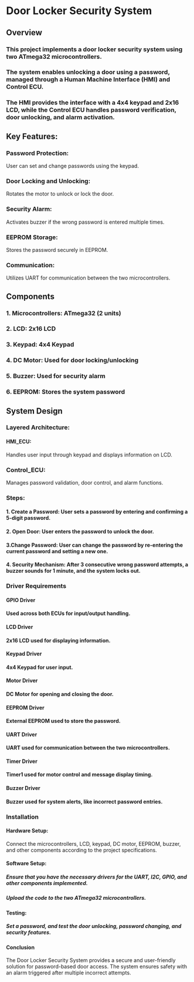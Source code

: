 # Door Locker Security System

## Overview

### This project implements a door locker security system using two ATmega32 microcontrollers.

### The system enables unlocking a door using a password, managed through a Human Machine Interface (HMI) and Control ECU.

### The HMI provides the interface with a 4x4 keypad and 2x16 LCD, while the Control ECU handles password verification, door unlocking, and alarm activation.

## Key Features:

### Password Protection:

User can set and change passwords using the keypad.

### Door Locking and Unlocking:

Rotates the motor to unlock or lock the door.

### Security Alarm:

Activates buzzer if the wrong password is entered multiple times.

### EEPROM Storage:

Stores the password securely in EEPROM.

### Communication:

Utilizes UART for communication between the two microcontrollers.

## Components

### 1. Microcontrollers: ATmega32 (2 units)

### 2. LCD: 2x16 LCD

### 3. Keypad: 4x4 Keypad

### 4. DC Motor: Used for door locking/unlocking

### 5. Buzzer: Used for security alarm

### 6. EEPROM: Stores the system password

## System Design

### Layered Architecture:

#### HMI_ECU:

Handles user input through keypad and displays information on LCD.

### Control_ECU:

Manages password validation, door control, and alarm functions.

### Steps:

#### 1. Create a Password: User sets a password by entering and confirming a 5-digit password.

#### 2. Open Door: User enters the password to unlock the door.

#### 3.Change Password: User can change the password by re-entering the current password and setting a new one.

#### 4. Security Mechanism: After 3 consecutive wrong password attempts, a buzzer sounds for 1 minute, and the system locks out.

### Driver Requirements

#### GPIO Driver

#### Used across both ECUs for input/output handling.

#### LCD Driver

#### 2x16 LCD used for displaying information.

#### Keypad Driver

#### 4x4 Keypad for user input.

#### Motor Driver

#### DC Motor for opening and closing the door.

#### EEPROM Driver

#### External EEPROM used to store the password.

#### UART Driver

#### UART used for communication between the two microcontrollers.

#### Timer Driver

#### Timer1 used for motor control and message display timing.

#### Buzzer Driver

#### Buzzer used for system alerts, like incorrect password entries.

### Installation

#### Hardware Setup:

Connect the microcontrollers, LCD, keypad, DC motor, EEPROM, buzzer, and other components according to the project specifications.

#### Software Setup:

##### Ensure that you have the necessary drivers for the UART, I2C, GPIO, and other components implemented.

##### Upload the code to the two ATmega32 microcontrollers.

#### Testing:

##### Set a password, and test the door unlocking, password changing, and security features.

#### Conclusion

The Door Locker Security System provides a secure and user-friendly solution for password-based door access. The system ensures safety with an alarm triggered after multiple incorrect attempts.

